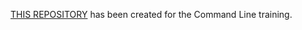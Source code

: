 [THIS REPOSITORY](https://github.com/McCoy41/git-lesson-repository) has been created for the Command Line training.